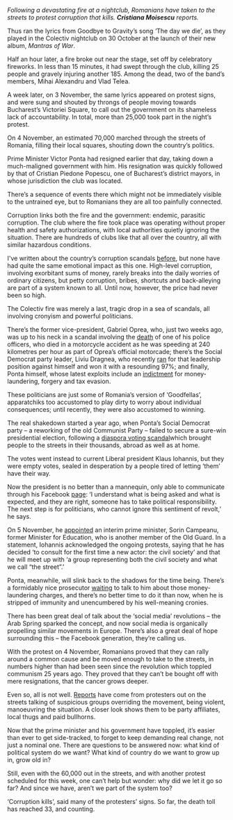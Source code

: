 *Following a devastating fire at a nightclub, Romanians have taken to the streets to protest corruption that kills. **Cristiana Moisescu** reports.*

Thus ran the lyrics from Goodbye to Gravity’s song ‘The day we die’, as they played in the Colectiv nightclub on 30 October at the launch of their new album, *Mantras of War*.

Half an hour later, a fire broke out near the stage, set off by celebratory fireworks. In less than 15 minutes, it had swept through the club, killing 25 people and gravely injuring another 185. Among the dead, two of the band’s members, Mihai Alexandru and Vlad Telea.

A week later, on 3 November, the same lyrics appeared on protest signs, and were sung and shouted by throngs of people moving towards Bucharest’s Victoriei Square, to call out the government on its shameless lack of accountability. In total, more than 25,000 took part in the night’s protest.

On 4 November, an estimated 70,000 marched through the streets of Romania, filling their local squares, shouting down the country’s politics.

Prime Minister Victor Ponta had resigned earlier that day, taking down a much-maligned government with him. His resignation was quickly followed by that of Cristian Piedone Popescu, one of Bucharest’s district mayors, in whose jurisdiction the club was located.

There’s a sequence of events there which might not be immediately visible to the untrained eye, but to Romanians they are all too painfully connected.

Corruption links both the fire and the government: endemic, parasitic corruption. The club where the fire took place was operating without proper health and safety authorizations, with local authorities quietly ignoring the situation. There are hundreds of clubs like that all over the country, all with similar hazardous conditions.

I've written about the country’s corruption scandals [before](http://newint.org/blog/2014/08/12/romanian-politician-convicted/), but none have had quite the same emotional impact as this one. High-level corruption, involving exorbitant sums of money, rarely breaks into the daily worries of ordinary citizens, but petty corruption, bribes, shortcuts and back-alleying are part of a system known to all. Until now, however, the price had never been so high.

The Colectiv fire was merely a last, tragic drop in a sea of scandals, all involving cronyism and powerful politicians.

There’s the former vice-president, Gabriel Oprea, who, just two weeks ago, was up to his neck in a scandal involving the [death](http://www.nytimes.com/aponline/2015/10/27/world/europe/ap-eu-romania-police-officer.html) of one of his police officers, who died in a motorcycle accident as he was speeding at 240 kilometres per hour as part of Oprea’s official motorcade; there’s the Social Democrat party leader, Liviu Dragnea, who recently [ran](http://uk.reuters.com/article/2015/10/12/uk-romania-leftists-idUKKCN0S61AF20151012) for that leadership position against himself and won it with a resounding 97%; and finally, Ponta himself, whose latest exploits include an [indictment](http://www.wsj.com/articles/romanian-prime-minister-victor-ponta-indicted-on-corruption-charges-1442507635) for money-laundering, forgery and tax evasion.

These politicians are just some of Romania’s version of ‘Goodfellas’, apparatchiks too accustomed to play dirty to worry about individual consequences; until recently, they were also accustomed to winning.

The real shakedown started a year ago, when Ponta’s Social Democrat party – a reworking of the old Communist Party – failed to secure a sure-win presidential election, following a [diaspora voting scandal](http://newint.org/blog/2014/11/19/romanian-elections/)which brought people to the streets in their thousands, abroad as well as at home.

The votes went instead to current Liberal president Klaus Iohannis, but they were empty votes, sealed in desperation by a people tired of letting ‘them’ have their way.

Now the president is no better than a mannequin, only able to communicate through his Facebook [page](https://www.facebook.com/klausiohannis/?fref=ts): ‘I understand what is being asked and what is expected, and they are right, someone has to take political responsibility. The next step is for politicians, who cannot ignore this sentiment of revolt,’ he says.

On 5 November, he [appointed](http://www.nytimes.com/2015/11/06/world/europe/sorin-cimpeanu-interim-prime-minister-romania.html?smid=fb-share) an interim prime minister, Sorin Campeanu, former Minister for Education, who is another member of the Old Guard. In a statement, Iohannis acknowledged the ongoing protests, saying that he has decided ‘to consult for the first time a new actor: the civil society’ and that he will meet up with ‘a group representing both the civil society and what we call “the street”.’

Ponta, meanwhile, will slink back to the shadows for the time being. There’s a formidably nice prosecutor [waiting]( http://www.theguardian.com/world/2015/nov/04/woman-leading-war-on-corruption-romania) to talk to him about those money-laundering charges, and there’s no better time to do it than now, when he is stripped of immunity and unencumbered by his well-meaning cronies.

There has been great deal of talk about the ‘social media’ revolutions – the Arab Spring sparked the concept, and now social media is organically propelling similar movements in Europe. There’s also a great deal of hope surrounding this – the Facebook generation, they’re calling us.

With the protest on 4 November, Romanians proved that they can rally around a common cause and be moved enough to take to the streets, in numbers higher than had been seen since the revolution which toppled communism 25 years ago. They proved that they can’t be bought off with mere resignations, that the cancer grows deeper.

Even so, all is not well. [Reports](http://horiaghibutiu.ro/de-ce-nu-mai-ies-in-piata-universitatii/)  have come from protesters out on the streets talking of suspicious groups overriding the movement, being violent, manoeuvring the situation. A closer look shows them to be party affiliates, local thugs and paid bullhorns.

Now that the prime minister and his government have toppled, it’s easier than ever to get side-tracked, to forget to keep demanding real change, not just a nominal one. There are questions to be answered now: what kind of political system do we want? What kind of country do we want to grow up in, grow old in?

Still, even with the 60,000 out in the streets, and with another protest scheduled for this week, one can’t help but wonder: why did we let it go so far? And since we have, aren’t we part of the system too?

‘Corruption kills’, said many of the protesters’ signs. So far, the death toll has reached 33, and counting.
